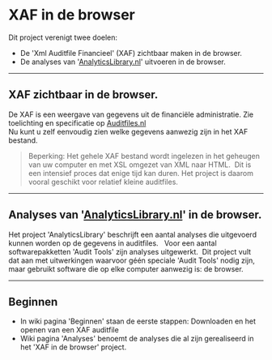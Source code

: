 # XAF in de browser

Dit project verenigt twee doelen:
* De 'Xml Auditfile Financieel' (XAF) zichtbaar maken in de browser.
* De analyses van '[AnalyticsLibrary.nl](http://analyticslibrary.nl/)' uitvoeren in de browser.
***
## XAF zichtbaar in de browser.   
De XAF is een weergave van gegevens uit de financiële administratie. Zie toelichting en specificatie op [Auditfiles.nl](https://www.softwarepakketten.nl/swpakketten/auditfiles/auditfile_financieel.php?bronw=6)   
Nu kunt u zelf eenvoudig zien welke gegevens aanwezig zijn in het XAF bestand.   
>Beperking: Het gehele XAF bestand wordt ingelezen in het geheugen van uw computer en met XSL omgezet van XML naar HTML.  Dit is een intensief proces dat enige tijd kan duren. Het project is daarom vooral geschikt voor relatief kleine auditfiles.
***
## Analyses van '[AnalyticsLibrary.nl](http://analyticslibrary.nl/)' in de browser.   
Het project 'AnalyticsLibrary' beschrijft een aantal analyses die uitgevoerd kunnen worden op de gegevens in auditfiles.   
Voor een aantal softwarepakketten 'Audit Tools' zijn analyses uitgewerkt.  
Dit project vult dat aan met uitwerkingen waarvoor géén speciale 'Audit Tools' nodig zijn, maar gebruikt software die op elke computer aanwezig is: de browser.

***

## Beginnen
* In wiki pagina 'Beginnen' staan de eerste stappen: Downloaden en het openen van een XAF auditfile
* Wiki pagina 'Analyses' benoemt de analyses die al zijn gerealiseerd in het 'XAF in de browser' project.
